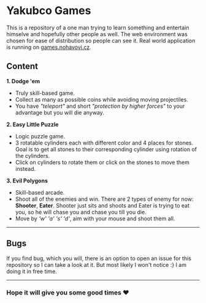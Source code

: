 # Yakubco Games

This is a repository of a one man trying to learn something and entertain himselve and hopefully other people as well. The web environment was chosen for ease of distribution so people can see it. Real world application is running on [games.nohavovi.cz](https://games.nohavovi.cz/).


## Content

**1. Dodge 'em**

- Truly skill-based game.
- Collect as many as possible coins while avoiding moving projectiles.
- You have _"teleport"_ and short _"protection by higher forces"_ to your advantage but you will die anyway. 

**2. Easy Little Puzzle**

- Logic puzzle game.
- 3 rotatable cylinders each with different color and 4 places for stones. Goal is to get all stones to their corresponding cylinder using rotation of the cylinders.
- Click on cylinders to rotate them or click on the stones to move them instead.

**3. Evil Polygons**

- Skill-based arcade.
- Shoot all of the enemies and win. There are 2 types of enemy for now: **Shooter**, **Eater**. Shooter just sits and shoots and Eater is trying to eat you, so he will chase you and chase you till you die.
- Move by *'w' 'a' 's' 'd'*, aim with your mouse and shoot them all.

---

## Bugs

If you find bug, which you will, there is an option to open an issue for this repository so I can take a look at it. But most likely I won't notice :} I am doing it in free time.

---

### Hope it will give you some good times ❤
